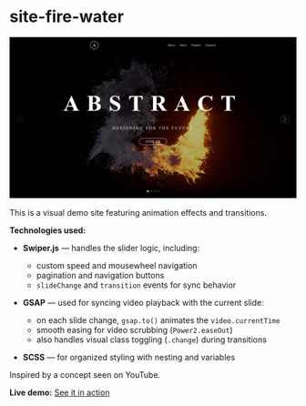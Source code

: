 # site-fire-water
![Preview](site_preview.jpg)

This is a visual demo site featuring animation effects and transitions.

**Technologies used:**

- **Swiper.js** — handles the slider logic, including:
    - custom speed and mousewheel navigation
    - pagination and navigation buttons
    - `slideChange` and `transition` events for sync behavior

- **GSAP** — used for syncing video playback with the current slide:
    - on each slide change, `gsap.to()` animates the `video.currentTime`
    - smooth easing for video scrubbing (`Power2.easeOut`)
    - also handles visual class toggling (`.change`) during transitions

- **SCSS** — for organized styling with nesting and variables

Inspired by a concept seen on YouTube.

**Live demo:** [See it in action](https://ysanew.github.io/site-fire-water/)